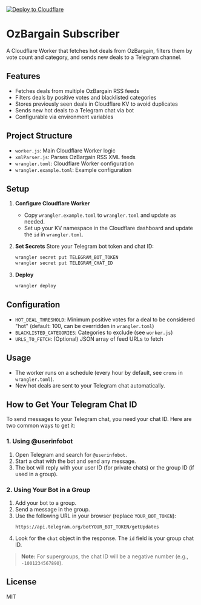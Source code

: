 [![Deploy to Cloudflare](https://deploy.workers.cloudflare.com/button)](https://deploy.workers.cloudflare.com/?url=https://github.com/hateonion/ozbargain-subscriber)

# OzBargain Subscriber

A Cloudflare Worker that fetches hot deals from OzBargain, filters them by vote count and category, and sends new deals to a Telegram channel.

## Features

- Fetches deals from multiple OzBargain RSS feeds
- Filters deals by positive votes and blacklisted categories
- Stores previously seen deals in Cloudflare KV to avoid duplicates
- Sends new hot deals to a Telegram chat via bot
- Configurable via environment variables

## Project Structure

- `worker.js`: Main Cloudflare Worker logic
- `xmlParser.js`: Parses OzBargain RSS XML feeds
- `wrangler.toml`: Cloudflare Worker configuration
- `wrangler.example.toml`: Example configuration

## Setup

1. **Configure Cloudflare Worker**
   - Copy `wrangler.example.toml` to `wrangler.toml` and update as needed.
   - Set up your KV namespace in the Cloudflare dashboard and update the `id` in `wrangler.toml`.

2. **Set Secrets**
   Store your Telegram bot token and chat ID:
   ```sh
   wrangler secret put TELEGRAM_BOT_TOKEN
   wrangler secret put TELEGRAM_CHAT_ID
   ```

3. **Deploy**
   ```sh
   wrangler deploy
   ```

## Configuration

- `HOT_DEAL_THRESHOLD`: Minimum positive votes for a deal to be considered "hot" (default: 100, can be overridden in `wrangler.toml`)
- `BLACKLISTED_CATEGORIES`: Categories to exclude (see `worker.js`)
- `URLS_TO_FETCH`: (Optional) JSON array of feed URLs to fetch

## Usage

- The worker runs on a schedule (every hour by default, see `crons` in `wrangler.toml`).
- New hot deals are sent to your Telegram chat automatically.

## How to Get Your Telegram Chat ID

To send messages to your Telegram chat, you need your chat ID. Here are two common ways to get it:

### 1. Using @userinfobot
1. Open Telegram and search for `@userinfobot`.
2. Start a chat with the bot and send any message.
3. The bot will reply with your user ID (for private chats) or the group ID (if used in a group).

### 2. Using Your Bot in a Group
1. Add your bot to a group.
2. Send a message in the group.
3. Use the following URL in your browser (replace `YOUR_BOT_TOKEN`):
   ```
   https://api.telegram.org/botYOUR_BOT_TOKEN/getUpdates
   ```
4. Look for the `chat` object in the response. The `id` field is your group chat ID.

> **Note:** For supergroups, the chat ID will be a negative number (e.g., `-1001234567890`).

## License

MIT
